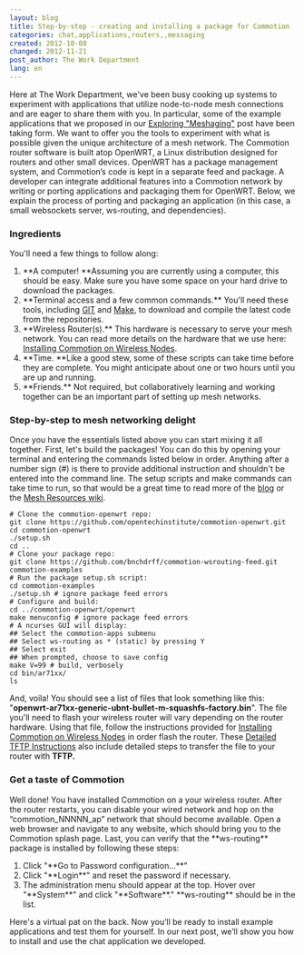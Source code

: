 ```yaml
---
layout: blog
title: Step-by-step - creating and installing a package for Commotion
categories: chat,applications,routers,,messaging
created: 2012-10-08
changed: 2012-11-21
post_author: The Work Department
lang: en
---
```

  Here at The Work Department, we&#39;ve been busy cooking up systems to experiment with applications that utilize node-to-node mesh connections and are eager to share them with you. In particular, some of the example applications that we proposed in our <a class="external" href="https://commotionwireless.net/blog/exploring-meshaging" target="_blank">Exploring &quot;Meshaging&quot;</a> post have been taking form. We want to offer you the tools to experiment with what is possible given the unique architecture of a mesh network.
The Commotion router software is built atop OpenWRT, a Linux distribution designed for routers and other small devices. OpenWRT has a package management system, and Commotion&rsquo;s code is kept in a separate feed and package. A developer can integrate additional features into a Commotion network by writing or porting applications and packaging them for OpenWRT. Below, we explain the process of porting and packaging an application (in this case, a small websockets server, ws-routing, and dependencies).
<h3>Ingredients</h3>You&#39;ll need a few things to follow along:
<ol><li>**A computer! **Assuming you are currently using a computer, this should be easy. Make sure you have some space on your hard drive to download the packages.</li><li>**Terminal access and a few common commands.** You&#39;ll need these tools, including <a class="external" href="http://git-scm.com/book/en/Getting-Started-Installing-Git" target="_blank">GIT</a> and <a href="http://www.gnu.org/software/make/manual/make.html#Top" target="_blank">Make</a>, to download and compile the latest code from the repositories.</li><li>**Wireless Router(s).** This hardware is necessary to serve your mesh network. You can read more details on the hardware that we use here: <a class="external" href="https://code.commotionwireless.net/projects/commotion-manual/wiki/Installing_Commotion_on_Wireless_Nodes#A-little-background" target="_blank">Installing Commotion on Wireless Nodes</a>.</li><li>**Time. **Like a good stew, some of these scripts can take time before they are complete. You might anticipate about one or two hours until you are up and running.</li><li>**Friends.** Not required, but collaboratively learning and working together can be an important part of setting up mesh networks.</li></ol><h3>Step-by-step to mesh networking delight</h3>Once you have the essentials listed above you can start mixing it all together.
First, let&#39;s build the packages! You can do this by opening your terminal and entering the commands listed below in order. Anything after a number sign (#) is there to provide additional instruction and shouldn&#39;t be entered into the command line. The setup scripts and make commands can take time to run, so that would be a great time to read more of the <a class="external" href="https://commotionwireless.net/blog" target="_blank">blog</a> or the <a class="external" href="https://commotionwireless.net/wiki/mesh-resources" target="_blank">Mesh Resources wiki</a>.

	# Clone the commotion-openwrt repo:
	git clone https://github.com/opentechinstitute/commotion-openwrt.git
	cd commotion-openwrt
	./setup.sh
	cd ..
	# Clone your package repo:
	git clone https://github.com/bnchdrff/commotion-wsrouting-feed.git commotion-examples
	# Run the package setup.sh script:
	cd commotion-examples
	./setup.sh # ignore package feed errors
	# Configure and build:
	cd ../commotion-openwrt/openwrt
	make menuconfig # ignore package feed errors
	# A ncurses GUI will display:
	## Select the commotion-apps submenu
	## Select ws-routing as * (static) by pressing Y
	## Select exit
	## When prompted, choose to save config
	make V=99 # build, verbosely
	cd bin/ar71xx/
	ls

And, voila! You should see a list of files that look something like this: &quot;**openwrt-ar71xx-generic-ubnt-bullet-m-squashfs-factory.bin**&quot;. The file you&#39;ll need to flash your wireless router will vary depending on the router hardware. Using that file, follow the instructions provided for <a class="external" href="https://code.commotionwireless.net/projects/commotion-manual/wiki/Installing_Commotion_on_Wireless_Nodes" target="_blank">Installing Commotion on Wireless Nodes</a> in order flash the router. These <a class="external" href="https://code.commotionwireless.net/projects/commotion-manual/wiki/Detailed_TFTP_Instructions" target="_blank">Detailed TFTP Instructions</a> also include detailed steps to transfer the file to your router with **TFTP.**
<h3>Get a taste of Commotion</h3>Well done! You have installed Commotion on a your wireless router. After the router restarts, you can disable your wired network and hop on the &ldquo;commotion_NNNNN_ap&rdquo; network that should become available. Open a web browser and navigate to any website, which should bring you to the Commotion splash page. Last, you can verify that the **ws-routing** package is installed by following these steps:
<ol><li>Click &quot;**Go to Password configuration...**&quot;</li><li>Click &quot;**Login**&quot; and reset the password if necessary.</li><li>The administration menu should appear at the top. Hover over &quot;**System**&quot; and click &quot;**Software**.&quot; **ws-routing** should be in the list.</li></ol>Here&#39;s a virtual pat on the back. Now you&rsquo;ll be ready to install example applications and test them for yourself. In our next post, we&rsquo;ll show you how to install and use the chat application we developed.
 
